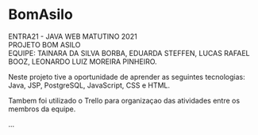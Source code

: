 # BomAsilo

ENTRA21 - JAVA WEB MATUTINO 2021                                                                        
PROJETO BOM ASILO                                                                                       
EQUIPE: TAINARA DA SILVA BORBA, EDUARDA STEFFEN, LUCAS RAFAEL BOOZ, LEONARDO LUIZ MOREIRA PINHEIRO.

Neste projeto tive a oportunidade de aprender as seguintes tecnologias:
Java, JSP, PostgreSQL, JavaScript, CSS e HTML. 

Tambem foi utilizado o Trello para organizaçao das atividades entre os membros da equipe.

...